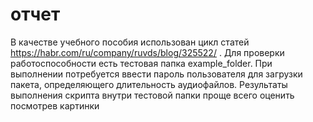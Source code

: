 # отчет
В качестве учебного пособия использован цикл статей https://habr.com/ru/company/ruvds/blog/325522/ .
Для проверки работоспособности есть тестовая папка example_folder.
При выполнении потребуется ввести пароль пользователя для загрузки пакета, определяющего длительность аудиофайлов.
Результаты выполнения скрипта внутри тестовой папки проще всего оценить посмотрев картинки 